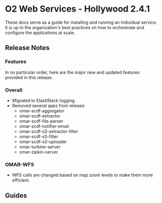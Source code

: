 # O2 Web Services - Hollywood 2.4.1

These docs serve as a guide for installing and running an individual service. It is up to the organization's best practices on how to orchestrate and configure the applications at scale.

## Release Notes

### Features

In no particular order, here are the major new and updated features provided in this release.

### Overall

* Migrated to ElastiStack logging.
* Removed several apps from release:
    - omar-scdf-aggregator 
    - omar-scdf-extractor  
    - omar-scdf-file-parser 
    - omar-scdf-notifier-email
    - omar-scdf-s3-extractor-filter 
    - omar-scdf-s3-filter 
    - omar-scdf-s3-uploader 
    - omar-turbine-server
    - omar-zipkin-server   

### OMAR-WFS
* WFS calls are changed based on map zoom levels to make them more efficient.


## Guides
